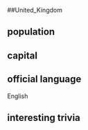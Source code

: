 ##United_Kingdom
## population


## capital

 
## official language
English

## interesting trivia



